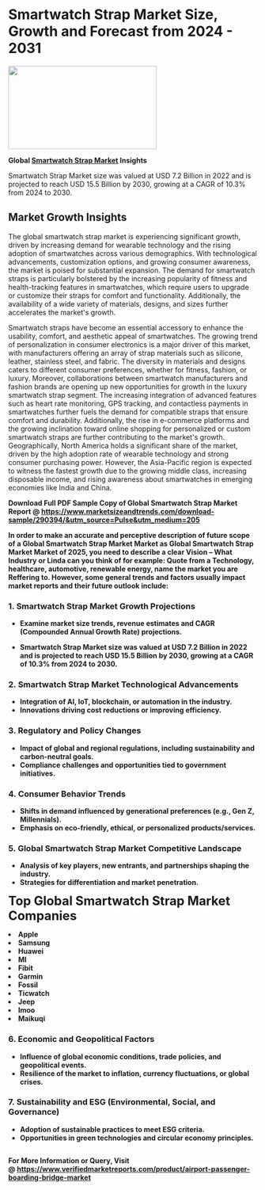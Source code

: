 <H1>Smartwatch Strap Market Size, Growth and Forecast from 2024 - 2031</H1><img class="aligncenter size-medium wp-image-584254" src="https://thirdeyenews.in/wp-content/uploads/2024/09/Global-Market-Research-300x168.jpeg" alt="" width="300" height="168" /><p><strong>Global&nbsp;<a href="https://www.marketsizeandtrends.com/download-sample/290394/&amp;utm_source=Pulse&amp;utm_medium=205">Smartwatch Strap Market</a> Insights</strong></p><p>Smartwatch Strap Market size was valued at USD 7.2 Billion in 2022 and is projected to reach USD 15.5 Billion by 2030, growing at a CAGR of 10.3% from 2024 to 2030.</p><p><h2>Market Growth Insights</h2> <p>The global smartwatch strap market is experiencing significant growth, driven by increasing demand for wearable technology and the rising adoption of smartwatches across various demographics. With technological advancements, customization options, and growing consumer awareness, the market is poised for substantial expansion. The demand for smartwatch straps is particularly bolstered by the increasing popularity of fitness and health-tracking features in smartwatches, which require users to upgrade or customize their straps for comfort and functionality. Additionally, the availability of a wide variety of materials, designs, and sizes further accelerates the market's growth.</p> <p><strong></strong></p> <p>Smartwatch straps have become an essential accessory to enhance the usability, comfort, and aesthetic appeal of smartwatches. The growing trend of personalization in consumer electronics is a major driver of this market, with manufacturers offering an array of strap materials such as silicone, leather, stainless steel, and fabric. The diversity in materials and designs caters to different consumer preferences, whether for fitness, fashion, or luxury. Moreover, collaborations between smartwatch manufacturers and fashion brands are opening up new opportunities for growth in the luxury smartwatch strap segment. The increasing integration of advanced features such as heart rate monitoring, GPS tracking, and contactless payments in smartwatches further fuels the demand for compatible straps that ensure comfort and durability. Additionally, the rise in e-commerce platforms and the growing inclination toward online shopping for personalized or custom smartwatch straps are further contributing to the market's growth. Geographically, North America holds a significant share of the market, driven by the high adoption rate of wearable technology and strong consumer purchasing power. However, the Asia-Pacific region is expected to witness the fastest growth due to the growing middle class, increasing disposable income, and rising awareness about smartwatches in emerging economies like India and China.</p> <p><strong></p><p><span class=""><strong>Download Full PDF Sample Copy of Global Smartwatch Strap Market Report</strong> @ <a href="https://www.marketsizeandtrends.com/download-sample/290394/&amp;utm_source=Pulse&amp;utm_medium=205" target="_blank">https://www.marketsizeandtrends.com/download-sample/290394/&amp;utm_source=Pulse&amp;utm_medium=205</a></span></p><p>In order to make an accurate and perceptive description of future scope of a Global&nbsp;Smartwatch Strap Market Market as Global&nbsp;Smartwatch Strap Market Market of 2025, you need to describe a clear Vision &ndash; What Industry or Linda can you think of for example: Quote from a Technology, healthcare, automotive, renewable energy, name the market you are Reffering to. However, some general trends and factors usually impact market reports and their future outlook include:</p><h3>1.&nbsp;<strong>Smartwatch Strap Market Growth Projections</strong></h3><ul><li>Examine market size trends, revenue estimates and CAGR (Compounded Annual Growth Rate) projections.</li><li><p>Smartwatch Strap Market size was valued at USD 7.2 Billion in 2022 and is projected to reach USD 15.5 Billion by 2030, growing at a CAGR of 10.3% from 2024 to 2030.</p></li></ul><h3>2.&nbsp;<strong>Smartwatch Strap Market Technological Advancements</strong></h3><ul><li>Integration of AI, IoT, blockchain, or automation in the industry.</li><li>Innovations driving cost reductions or improving efficiency.</li></ul><h3>3.&nbsp;<strong>Regulatory and Policy Changes</strong></h3><ul><li>Impact of global and regional regulations, including sustainability and carbon-neutral goals.</li><li>Compliance challenges and opportunities tied to government initiatives.</li></ul><h3>4.&nbsp;<strong>Consumer Behavior Trends</strong></h3><ul><li>Shifts in demand influenced by generational preferences (e.g., Gen Z, Millennials).</li><li>Emphasis on eco-friendly, ethical, or personalized products/services.</li></ul><h3>5.&nbsp;<strong>Global Smartwatch Strap Market Competitive Landscape</strong></h3><ul><li>Analysis of key players, new entrants, and partnerships shaping the industry.</li><li>Strategies for differentiation and market penetration.</li></ul><p data-pm-slice="1 1 []"><span style="color: inherit; font-family: inherit; font-size: 25px;">Top Global Smartwatch Strap Market Companies</span></p><div class="" data-test-id=""><p><li>Apple</li><li> Samsung</li><li> Huawei</li><li> MI</li><li> Fibit</li><li> Garmin</li><li> Fossil</li><li> Ticwatch</li><li> Jeep</li><li> Imoo</li><li> Maikuqi</li></p></div><h3>6.&nbsp;<strong>Economic and Geopolitical Factors</strong></h3><ul><li>Influence of global economic conditions, trade policies, and geopolitical events.</li><li>Resilience of the market to inflation, currency fluctuations, or global crises.</li></ul><h3>7.&nbsp;<strong>Sustainability and ESG (Environmental, Social, and Governance)</strong></h3><ul><li>Adoption of sustainable practices to meet ESG criteria.</li><li>Opportunities in green technologies and circular economy principles.</li></ul><h2><strong style="font-size: 14px;">For More Information or Query, Visit @&nbsp;</strong><a style="background-color: #ffffff; font-size: 14px;" href="https://www.marketsizeandtrends.com/report/smartwatch-strap-market/" target="_blank">https://www.verifiedmarketreports.com/product/airport-passenger-boarding-bridge-market</a></h2>
